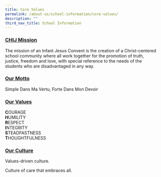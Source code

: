 ```yaml
---
title: Core Values
permalink: /about-us/school-information/core-values/
description: ""
third_nav_title: School Information
---
```

### <u>CHIJ Mission</u>

The mission of an Infant Jesus Convent is the creation of a Christ-centered school community where all work together for the promotion of truth, justice, freedom and love, with special reference to the needs of the students who are disadvantaged in any way.

### <u>Our Motto</u>

Simple Dans Ma Vertu, Forte Dans Mon Devoir

### <u>Our Values</u>

**C**OURAGE  
**H**UMILITY  
**R**ESPECT  
**I**NTEGRITY  
**S**TEADFASTNESS  
**T**HOUGHTFULNESS

### <u>Our Culture</u>

Values-driven culture.

Culture of care that embraces all.